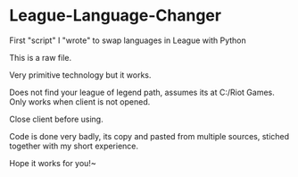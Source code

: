 # League-Language-Changer

First "script" I "wrote" to swap languages in League with Python

This is a raw file.

Very primitive technology but it works. 

Does not find your league of legend path, assumes its at C:/Riot Games. Only works when client is not opened. 

Close client before using. 

Code is done very badly, its copy and pasted from multiple sources, stiched together with my short experience. 

Hope it works for you!~
